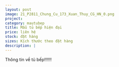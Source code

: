 ```yaml
---
layout: post
image: 21_P2811_Chung_Cu_173_Xuan_Thuy_CG_HN_0.png
project:
category: mautubep
title: Mẫu tủ bếp hiện đại
price: liên hệ
stock: đặt hàng
sizes: Kích thước theo đặt hàng
description: |
---
```

Thông tin về tủ bếp!!!!!!